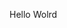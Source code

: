 Hello Wolrd









































































































































































































































































































































































































































































































































































































































































































































































































































































































































































































































































































































































































































































































































































































































































































































































































































































































































































































































































































































































































































































































































































































































































































































































































































































































































































































































































































































































































































































































































































































































































































































































































































































